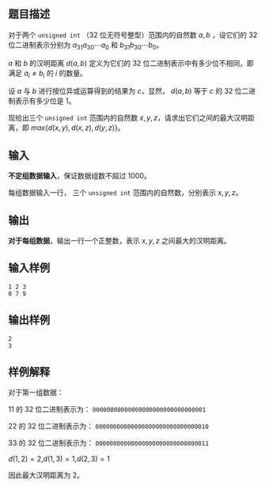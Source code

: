 ## 题目描述

对于两个 `unsigned int` （32 位无符号整型）范围内的自然数 $a,b$ ，设它们的 32 位二进制表示分别为 $a_{31} a_{30}⋯a_0$ 和 $b_{31} b_{30}⋯b_0$。

$a$ 和 $b$ 的汉明距离 $d(a,b)$ 定义为它们的 32 位二进制表示中有多少位不相同，即满足 $a_i≠b_i$ 的 $i$ 的数量。

设 $a$ 与 $b$ 进行按位异或运算得到的结果为 $c$，显然， $d(a,b)$ 等于 $c$ 的 32 位二进制表示有多少位是 $1$。

现给出三个 `unsigned int` 范围内的自然数 $x,y,z$，请求出它们之间的最大汉明距离，即 $max\{d(x,y),d(x,z),d(y,z)\}$。

## 输入

**不定组数据输入**，保证数据组数不超过 $1000$。

每组数据输入一行， 三个 `unsigned int` 范围内的自然数，分别表示 $x,y,z$。

## 输出

**对于每组数据**，输出一行一个正整数，表示 $x,y,z$ 之间最大的汉明距离。

## 输入样例

```
1 2 3
0 7 9
```

## 输出样例

```
2
3
```

## 样例解释

对于第一组数据：

11 的 32 位二进制表示为： `00000000000000000000000000000001`

22 的 32 位二进制表示为： `00000000000000000000000000000010`

33 的 32 位二进制表示为： `00000000000000000000000000000011`

$d(1,2)=2$,$d(1,3)=1$,$d(2,3)=1$

因此最大汉明距离为 $2$。